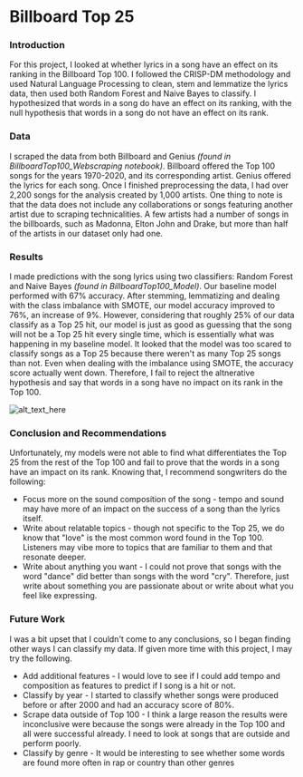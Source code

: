# Billboard Top 25 

### Introduction 
For this project, I looked at whether lyrics in a song have an effect on its ranking in the Billboard Top 100. I followed the CRISP-DM methodology and used Natural Language Processing to clean, stem and lemmatize the lyrics data, then used both Random Forest and Naive Bayes to classify. I hypothesized that words in a song do have an effect on its ranking, with the null hypothesis that words in a song do not have an effect on its rank. 

### Data 
I scraped the data from both Billboard and Genius *(found in BillboardTop100_Webscraping notebook)*. Billboard offered the Top 100 songs for the years 1970-2020, and its corresponding artist. Genius offered the lyrics for each song. Once I finished preprocessing the data, I had over 2,200 songs for the analysis created by 1,000 artists. One thing to note is that the data does not include any collaborations or songs featuring another artist due to scraping technicalities. A few artists had a number of songs in the billboards, such as Madonna, Elton John and Drake, but more than half of the artists in our dataset only had one. 

### Results 
I made predictions with the song lyrics using two classifiers: Random Forest and Naive Bayes *(found in BillboardTop100_Model)*. Our baseline model performed with 67% accuracy. After stemming, lemmatizing and dealing with the class imbalance with SMOTE, our model accuracy improved to 76%, an increase of 9%. However, considering that roughly 25% of our data classify as a Top 25 hit, our model is just as good as guessing that the song will not be a Top 25 hit every single time, which is essentially what was happening in my baseline model. It looked that the model was too scared to classify songs as a Top 25 because there weren't as many Top 25 songs than not. Even when dealing with the imbalance using SMOTE, the accuracy score actually went down. Therefore, I fail to reject the altnerative hypothesis and say that words in a song have no impact on its rank in the Top 100. 

![alt_text_here](classification_scores.png)

### Conclusion and Recommendations 
Unfortunately, my models were not able to find what differentiates the Top 25 from the rest of the Top 100 and fail to prove that the words in a song have an impact on its rank. Knowing that, I recommend songwriters do the following: 
* Focus more on the sound composition of the song - tempo and sound may have more of an impact on the success of a song than the lyrics itself. 
* Write about relatable topics - though not specific to the Top 25, we do know that "love" is the most common word found in the Top 100. Listeners may vibe more to topics that are familiar to them and that resonate deeper. 
* Write about anything you want - I could not prove that songs with the word "dance" did better than songs with the word "cry". Therefore, just write about something you are passionate about or write about what you feel like expressing. 

### Future Work 
I was a bit upset that I couldn't come to any conclusions, so I began finding other ways I can classify my data. If given more time with this project, I may try the following. 
* Add additional features - I would love to see if I could add tempo and composition as features to predict if I song is a hit or not. 
* Classify by year - I started to classify whether songs were produced before or after 2000 and had an accuracy score of 80%. 
* Scrape data outside of Top 100 - I think a large reason the results were inconclusive were because the songs were already in the Top 100 and all were successful already. I need to look at songs that are outside and perform poorly. 
* Classify by genre - It would be interesting to see whether some words are found more often in rap or country than other genres 
